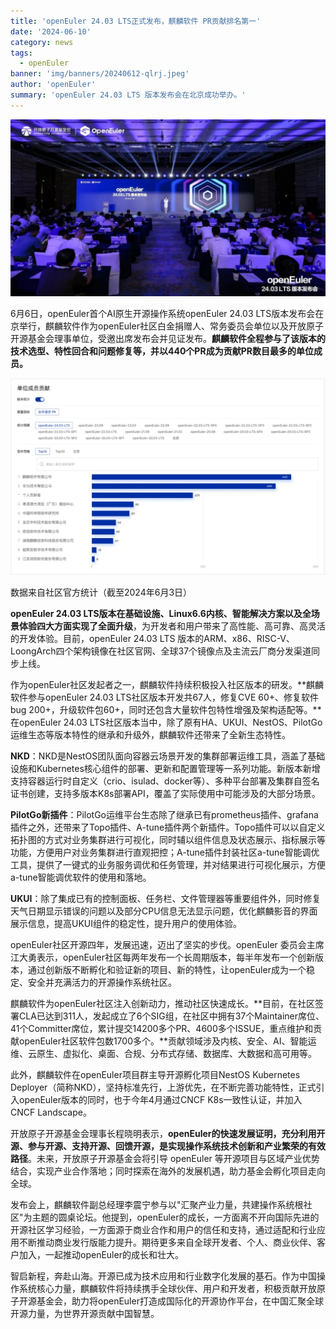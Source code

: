 ```yaml
---
title: 'openEuler 24.03 LTS正式发布，麒麟软件 PR贡献排名第一'
date: '2024-06-10'
category: news
tags:
  - openEuler
banner: 'img/banners/20240612-qlrj.jpeg'
author: 'openEuler'
summary: 'openEuler 24.03 LTS 版本发布会在北京成功举办。'
---
```




<img src="./media/image1.jpeg" width="1000" >


6月6日，openEuler首个AI原生开源操作系统openEuler 24.03
LTS版本发布会在京举行，麒麟软件作为openEuler社区白金捐赠人、常务委员会单位以及开放原子开源基金会理事单位，受邀出席发布会并见证发布。**麒麟软件全程参与了该版本的技术选型、特性回合和问题修复等，并以440个PR成为贡献PR数目最多的单位成员。**


<img src="./media/image2.webp" width="1000" >


数据来自社区官方统计（截至2024年6月3日）

**openEuler 24.03 LTS版本在基础设施、Linux6.6内核、智能解决方案以及全场景体验四大方面实现了全面升级**，为开发者和用户带来了高性能、高可靠、高灵活的开发体验。目前，openEuler
24.03 LTS
版本的ARM、x86、RISC-V、LoongArch四个架构镜像在社区官网、全球37个镜像点及主流云厂商分发渠道同步上线。

作为openEuler社区发起者之一，麒麟软件持续积极投入社区版本的研发。**麒麟软件参与openEuler
24.03 LTS社区版本开发共67人，修复CVE 60+、修复软件bug
200+，升级软件包60+，同时还包含大量软件包特性增强及架构适配等。**在openEuler
24.03
LTS社区版本当中，除了原有HA、UKUI、NestOS、PilotGo运维生态等版本特性的继承和升级外，麒麟软件还带来了全新生态特性。

**NKD**：NKD是NestOS团队面向容器云场景开发的集群部署运维工具，涵盖了基础设施和Kubernetes核心组件的部署、更新和配置管理等一系列功能。新版本新增支持容器运行时自定义（crio、isulad、docker等）、多种平台部署及集群自签名证书创建，支持多版本K8s部署API，覆盖了实际使用中可能涉及的大部分场景。

**PilotGo新插件**：PilotGo运维平台生态除了继承已有prometheus插件、grafana插件之外，还带来了Topo插件、A-tune插件两个新插件。Topo插件可以以自定义拓扑图的方式对业务集群进行可视化，同时辅以组件信息及状态展示、指标展示等功能，方便用户对业务集群进行直观把控；A-tune插件封装社区a-tune智能调优工具，提供了一键式的业务服务调优和任务管理，并对结果进行可视化展示，方便a-tune智能调优软件的使用和落地。

**UKUI**：除了集成已有的控制面板、任务栏、文件管理器等重要组件外，同时修复天气日期显示错误的问题以及部分CPU信息无法显示问题，优化麒麟影音的界面展示信息，提高UKUI组件的稳定性，提升用户的使用体验。

openEuler社区开源四年，发展迅速，迈出了坚实的步伐。openEuler
委员会主席江大勇表示，openEuler社区每两年发布一个长周期版本，每半年发布一个创新版本，通过创新版不断孵化和验证新的项目、新的特性，让openEuler成为一个稳定、安全并充满活力的开源操作系统社区。

麒麟软件为openEuler社区注入创新动力，推动社区快速成长。**目前，在社区签署CLA已达到311人，发起成立了6个SIG组，在社区中拥有37个Maintainer席位、41个Committer席位，累计提交14200多个PR、4600多个ISSUE，重点维护和贡献openEuler社区软件包数1700多个。**贡献领域涉及内核、安全、AI、智能运维、云原生、虚拟化、桌面、合规、分布式存储、数据库、大数据和高可用等。

此外，麒麟软件在openEuler项目群主导开源孵化项目NestOS Kubernetes
Deployer（简称NKD），坚持标准先行，上游优先，在不断完善功能特性，正式引入openEuler版本的同时，也于今年4月通过CNCF
K8s一致性认证，并加入CNCF Landscape。

开放原子开源基金会理事长程晓明表示，**openEuler的快速发展证明，充分利用开源、参与开源、支持开源、回馈开源，是实现操作系统技术创新和产业繁荣的有效路径**。未来，开放原子开源基金会将引导
openEuler
等开源项目与区域产业优势结合，实现产业合作落地；同时探索在海外的发展机遇，助力基金会孵化项目走向全球。

发布会上，麒麟软件副总经理李震宁参与以"汇聚产业力量，共建操作系统根社区"为主题的圆桌论坛。他提到，openEuler的成长，一方面离不开向国际先进的开源社区学习经验，一方面源于商业合作和用户的信任和支持，通过适配和行业应用不断推动商业发行版能力提升。期待更多来自全球开发者、个人、商业伙伴、客户加入，一起推动openEuler的成长和壮大。

智启新程，奔赴山海。开源已成为技术应用和行业数字化发展的基石。作为中国操作系统核心力量，麒麟软件将持续携手全球伙伴、用户和开发者，积极贡献开放原子开源基金会，助力将openEuler打造成国际化的开源协作平台，在中国汇聚全球开源力量，为世界开源贡献中国智慧。

